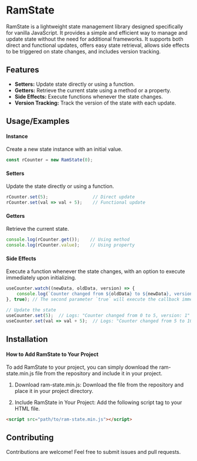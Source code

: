 # RamState
RamState is a lightweight state management library designed specifically for vanilla JavaScript. It provides a simple and efficient way to manage and update state without the need for additional frameworks. It supports both direct and functional updates, offers easy state retrieval, allows side effects to be triggered on state changes, and includes version tracking.


## Features

- **Setters:** Update state directly or using a function.
- **Getters:** Retrieve the current state using a method or a property.
- **Side Effects:** Execute functions whenever the state changes.
- **Version Tracking:** Track the version of the state with each update.


## Usage/Examples
#### Instance
Create a new state instance with an initial value.

```javascript
const rCounter = new RamState(0);

```

#### Setters
Update the state directly or using a function.
```javascript
rCounter.set(5);                 // Direct update
rCounter.set(val => val + 5);    // Functional update
```

#### Getters
Retrieve the current state.
```javascript
console.log(rCounter.get());    // Using method
console.log(rCounter.value);    // Using property
```

#### Side Effects
Execute a function whenever the state changes, with an option to execute immediately upon initializing.
```javascript
useCounter.watch((newData, oldData, version) => {
    console.log(`Counter changed from ${oldData} to ${newData}, version: ${version}`);
}, true); // The second parameter `true` will execute the callback immediately

// Update the state
useCounter.set(5);  // Logs: "Counter changed from 0 to 5, version: 1"
useCounter.set(val => val + 5);  // Logs: "Counter changed from 5 to 10, version: 2"
```

## Installation
#### How to Add RamState to Your Project
To add RamState to your project, you can simply download the ram-state.min.js file from the repository and include it in your project.

1. Download ram-state.min.js: 
Download the file from the repository and place it in your project directory.

2. Include RamState in Your Project:
Add the following script tag to your HTML file.

```html
<script src="path/to/ram-state.min.js"></script>
```

## Contributing

Contributions are welcome! Feel free to submit issues and pull requests.